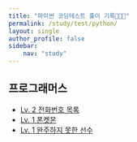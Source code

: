 ```yaml
---
title: "파이썬 코딩테스트 풀이 기록👩🏻‍💻"
permalink: /study/test/python/
layout: single
author_profile: false
sidebar:
    nav: "study"
---
```


## 프로그래머스
- [Lv. 2 전화번호 목록](https://j-jae0.github.io/algorithm/algorithm-03/)
- [Lv. 1 폰켓몬](https://j-jae0.github.io/algorithm/algorithm-02/)
- [Lv. 1 완주하지 못한 선수](https://j-jae0.github.io/algorithm/algorithm-01/)
